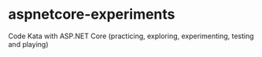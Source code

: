 # aspnetcore-experiments
Code Kata with ASP.NET Core (practicing, exploring, experimenting, testing and playing)
